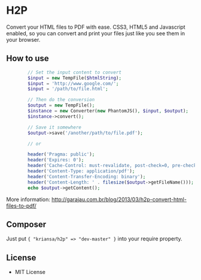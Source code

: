 # H2P

Convert your HTML files to PDF with ease. CSS3, HTML5 and Javascript enabled, so you can convert and print your files just like you see them in your browser.

## How to use

```php
        // Set the input content to convert
        $input = new TempFile($htmlString);
        $input = 'http://www.google.com/';
        $input = '/path/to/file.html';

        // Then do the conversion
        $output = new TempFile();
        $instance = new Converter(new PhantomJS(), $input, $output);
        $instance->convert();

        // Save it somewhere
        $output->save('/another/path/to/file.pdf');

        // or

        header('Pragma: public');
        header('Expires: 0');
        header('Cache-Control: must-revalidate, post-check=0, pre-check=0');
        header('Content-Type: application/pdf');
        header('Content-Transfer-Encoding: binary');
        header('Content-Length: ' . filesize($output->getFileName()));
        echo $output->getContent();
```

More information: http://garajau.com.br/blog/2013/03/h2p-convert-html-files-to-pdf/

## Composer

Just put `{ "kriansa/h2p" => "dev-master" }` into your require property.

## License

* MIT License
